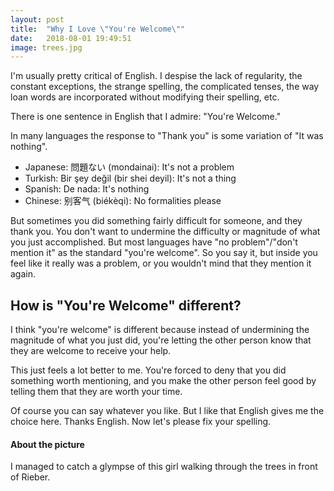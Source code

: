 ```yaml
---
layout: post
title:  "Why I Love \"You're Welcome\""
date:   2018-08-01 19:49:51
image: trees.jpg
---
```


I'm usually pretty critical of English. I despise the lack of regularity, the constant exceptions, the strange spelling, the complicated tenses, the way loan words are incorporated without modifying their spelling, etc.

There is one sentence in English that I admire: "You're Welcome."

In many languages the response to "Thank you" is some variation of "It was nothing".

- Japanese: 問題ない (mondainai): It's not a problem
- Turkish: Bir şey değil (bir shei deyil): It's not a thing
- Spanish: De nada: It's nothing
- Chinese: 别客气 (biékèqi): No formalities please

But sometimes you did something fairly difficult for someone, and they thank you. You don't want to undermine the difficulty or magnitude of what you just accomplished. But most languages have "no problem"/"don't mention it" as the standard "you're welcome". So you say it, but inside you feel like it really was a problem, or you wouldn't mind that they mention it again.

## How is "You're Welcome" different?

I think "you're welcome" is different because instead of undermining the magnitude of what you just did, you're letting the other person know that they are welcome to receive your help. 

This just feels a lot better to me. You're forced to deny that you did something worth mentioning, and you make the other person feel good by telling them that they are worth your time.

Of course you can say whatever you like. But I like that English gives me the choice here. Thanks English. Now let's please fix your spelling.

#### About the picture

I managed to catch a glympse of this girl walking through the trees in front of Rieber.